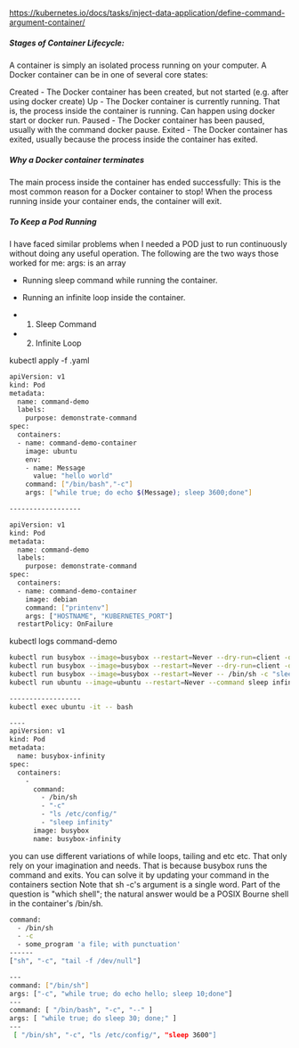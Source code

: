 https://kubernetes.io/docs/tasks/inject-data-application/define-command-argument-container/

##### Stages of Container Lifecycle:
A container is simply an isolated process running on your computer. A Docker container can be in one of several core states:

Created - The Docker container has been created, but not started (e.g. after using docker create)
Up - The Docker container is currently running. That is, the process inside the container is running. Can happen using docker start or docker run.
Paused - The Docker container has been paused, usually with the command docker pause.
Exited - The Docker container has exited, usually because the process inside the container has exited.

##### Why a Docker container terminates
The main process inside the container has ended successfully: This is the most common reason for a Docker container to stop! When the process running inside your container ends, the container will exit.

##### To Keep a Pod Running
I have faced similar problems when I needed a POD just to run continuously without doing any useful operation. The following are the two ways those worked for me:
args: is an array

- Running sleep command while running the container.
- Running an infinite loop inside the container.

- 1. Sleep Command
- 2. Infinite Loop

kubectl apply -f <pod-yaml-file-name>.yaml

``````sh
apiVersion: v1
kind: Pod
metadata:
  name: command-demo
  labels:
    purpose: demonstrate-command
spec:
  containers:
  - name: command-demo-container
    image: ubuntu
    env:
    - name: Message
      value: "hello world"
    command: ["/bin/bash","-c"]
    args: ["while true; do echo $(Message); sleep 3600;done"]

------------------

apiVersion: v1
kind: Pod
metadata:
  name: command-demo
  labels:
    purpose: demonstrate-command
spec:
  containers:
  - name: command-demo-container
    image: debian
    command: ["printenv"]
    args: ["HOSTNAME", "KUBERNETES_PORT"]
  restartPolicy: OnFailure

``````
kubectl logs command-demo

``````sh
kubectl run busybox --image=busybox --restart=Never --dry-run=client -o yaml -- sleep 3600
kubectl run busybox --image=busybox --restart=Never --dry-run=client -o yaml -- /bin/sh -c "sleep 3600"
kubectl run busybox --image=busybox --restart=Never -- /bin/sh -c "sleep 3600;echo boo"
kubectl run ubuntu --image=ubuntu --restart=Never --command sleep infinity

------------------
kubectl exec ubuntu -it -- bash

----
apiVersion: v1
kind: Pod
metadata: 
  name: busybox-infinity
spec: 
  containers: 
    - 
      command: 
        - /bin/sh
        - "-c"
        - "ls /etc/config/"
        - "sleep infinity"
      image: busybox
      name: busybox-infinity

``````
you can use different variations of while loops, tailing and etc etc. That only rely on your imagination and needs.
That is because busybox runs the command and exits. You can solve it by updating your command in the containers section
Note that sh -c's argument is a single word. Part of the question is "which shell"; the natural answer would be a POSIX Bourne shell in the container's /bin/sh.


``````sh
command:
  - /bin/sh
  - -c
  - some_program 'a file; with punctuation'
------
["sh", "-c", "tail -f /dev/null"]

---
command: ["/bin/sh"]
args: ["-c", "while true; do echo hello; sleep 10;done"]
---
command: [ "/bin/bash", "-c", "--" ]
args: [ "while true; do sleep 30; done;" ]
---
 [ "/bin/sh", "-c", "ls /etc/config/", "sleep 3600"]

``````